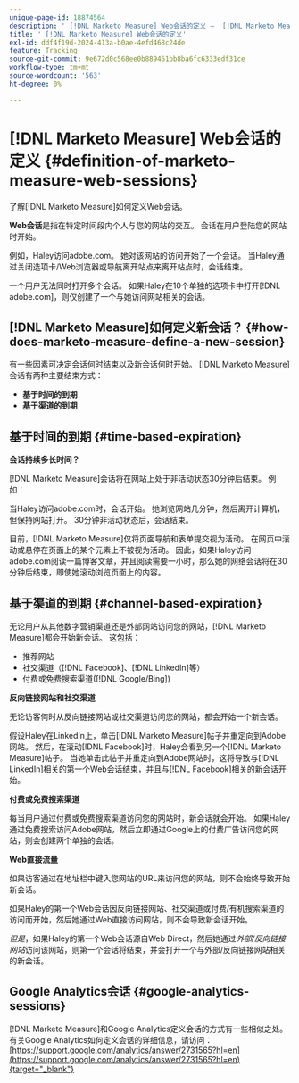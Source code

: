 ```yaml
---
unique-page-id: 18874564
description: ' [!DNL Marketo Measure] Web会话的定义 —  [!DNL Marketo Measure]'
title: ' [!DNL Marketo Measure] Web会话的定义'
exl-id: ddf4f19d-2024-413a-b0ae-4efd468c24de
feature: Tracking
source-git-commit: 9e672d0c568ee0b889461bb8ba6fc6333edf31ce
workflow-type: tm+mt
source-wordcount: '563'
ht-degree: 0%

---
```


# [!DNL Marketo Measure] Web会话的定义 {#definition-of-marketo-measure-web-sessions}

了解[!DNL Marketo Measure]如何定义Web会话。

**Web会话**&#x200B;是指在特定时间段内个人与您的网站的交互。 会话在用户登陆您的网站时开始。

例如，Haley访问adobe.com。 她对该网站的访问开始了一个会话。 当Haley通过关闭选项卡/Web浏览器或导航离开站点来离开站点时，会话结束。

一个用户无法同时打开多个会话。 如果Haley在10个单独的选项卡中打开[!DNL adobe.com]，则仅创建了一个与她访问网站相关的会话。

## [!DNL Marketo Measure]如何定义新会话？ {#how-does-marketo-measure-define-a-new-session}

有一些因素可决定会话何时结束以及新会话何时开始。 [!DNL Marketo Measure]会话有两种主要结束方式：

* **基于时间的到期**
* **基于渠道的到期**

## 基于时间的到期 {#time-based-expiration}

**会话持续多长时间？**

[!DNL Marketo Measure]会话将在网站上处于非活动状态30分钟后结束。 例如：

当Haley访问adobe.com时，会话开始。 她浏览网站几分钟，然后离开计算机，但保持网站打开。 30分钟非活动状态后，会话结束。

目前，[!DNL Marketo Measure]仅将页面导航和表单提交视为活动。 在网页中滚动或悬停在页面上的某个元素上不被视为活动。 因此，如果Haley访问adobe.com阅读一篇博客文章，并且阅读需要一小时，那么她的网络会话将在30分钟后结束，即使她滚动浏览页面上的内容。

## 基于渠道的到期 {#channel-based-expiration}

无论用户从其他数字营销渠道还是外部网站访问您的网站，[!DNL Marketo Measure]都会开始新会话。 这包括：

* 推荐网站
* 社交渠道（[!DNL Facebook]、[!DNL LinkedIn]等）
* 付费或免费搜索渠道([!DNL Google/Bing])

**反向链接网站和社交渠道**

无论访客何时从反向链接网站或社交渠道访问您的网站，都会开始一个新会话。

假设Haley在LinkedIn上，单击[!DNL Marketo Measure]帖子并重定向到Adobe网站。 然后，在滚动[!DNL Facebook]时，Haley会看到另一个[!DNL Marketo Measure]帖子。 当她单击此帖子并重定向到Adobe网站时，这将导致与[!DNL LinkedIn]相关的第一个Web会话结束，并且与[!DNL Facebook]相关的新会话开始。

**付费或免费搜索渠道**

每当用户通过付费或免费搜索渠道访问您的网站时，新会话就会开始。 如果Haley通过免费搜索访问Adobe网站，然后立即通过Google上的付费广告访问您的网站，则会创建两个单独的会话。

**Web直接流量**

如果访客通过在地址栏中键入您网站的URL来访问您的网站，则不会始终导致开始新会话。

如果Haley的第一个Web会话因反向链接网站、社交渠道或付费/有机搜索渠道的访问而开始，然后她通过Web直接访问网站，则不会导致新会话开始。

_但是_，如果Haley的第一个Web会话源自Web Direct，然后她通过&#x200B;_外部/反向链接网站_&#x200B;访问该网站，则第一个会话将结束，并会打开一个与外部/反向链接网站相关的新会话。

## Google Analytics会话 {#google-analytics-sessions}

[!DNL Marketo Measure]和Google Analytics定义会话的方式有一些相似之处。 有关Google Analytics如何定义会话的详细信息，请访问： [https://support.google.com/analytics/answer/2731565?hl=en](https://support.google.com/analytics/answer/2731565?hl=en){target="_blank"}
